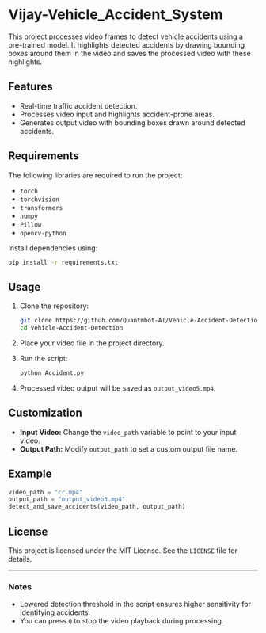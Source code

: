 # Vijay-Vehicle_Accident_System
This project processes video frames to detect vehicle accidents using a pre-trained model. It highlights detected accidents by drawing bounding boxes around them in the video and saves the processed video with these highlights.

## Features
- Real-time traffic accident detection.
- Processes video input and highlights accident-prone areas.
- Generates output video with bounding boxes drawn around detected accidents.

## Requirements
The following libraries are required to run the project:
- `torch`
- `torchvision`
- `transformers`
- `numpy`
- `Pillow`
- `opencv-python`

Install dependencies using:
```bash
pip install -r requirements.txt
```

## Usage
1. Clone the repository:
   ```bash
   git clone https://github.com/Quantmbot-AI/Vehicle-Accident-Detection.git
   cd Vehicle-Accident-Detection
   ```

2. Place your video file in the project directory.

3. Run the script:
   ```bash
   python Accident.py
   ```

4. Processed video output will be saved as `output_video5.mp4`.

## Customization
- **Input Video:** Change the `video_path` variable to point to your input video.
- **Output Path:** Modify `output_path` to set a custom output file name.

## Example
```python
video_path = "cr.mp4"
output_path = "output_video5.mp4"
detect_and_save_accidents(video_path, output_path)
```

## License
This project is licensed under the MIT License. See the `LICENSE` file for details.

---

### Notes
- Lowered detection threshold in the script ensures higher sensitivity for identifying accidents.
- You can press `Q` to stop the video playback during processing.


